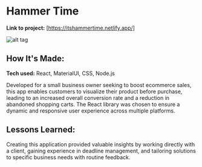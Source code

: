 # Hammer Time

**Link to project:** [https://itshammertime.netlify.app/]

![alt tag](https://i.ibb.co/84Kw3TL/hammer-Time-Vid.gif)

## How It's Made:

**Tech used:** React, MaterialUI, CSS, Node.js

Developed for a small business owner seeking to boost ecommerce sales, this app enables customers to visualize their product before purchase, leading to an increased overall conversion rate and a reduction in abandoned shopping carts. The React library was chosen to ensure a dynamic and responsive user experience across multiple platforms.

## Lessons Learned:

Creating this application provided valuable insights by working directly with a client, gaining experience in deadline management, and tailoring solutions to specific business needs with routine feedback.
